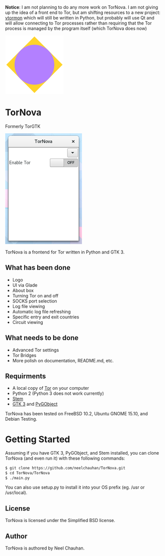 **Notice**: I am not planning to do any more work on TorNova. I am not giving
up the idea of a front end to Tor, but am shifting resources to a new project:
[vtormon](https://github.com/neelchauhan/vtormon) which will still be written
in Python, but probably will use Qt and will allow connecting to Tor processes
rather than requiring that the Tor process is managed by the program itself
(which TorNova does now)

![TorNova Logo](artwork/logo.png)
# TorNova
Formerly TorGTK

![Screenshot](artwork/screenshot.png)

TorNova is a frontend for Tor written in Python and GTK 3. 

## What has been done
 * Logo
 * UI via Glade
 * About box
 * Turning Tor on and off
 * SOCKS port selection
 * Log file viewing
 * Automatic log file refreshing
 * Specific entry and exit countries
 * Circuit viewing

## What needs to be done
 * Advanced Tor settings
 * Tor Bridges
 * More polish on documentation, README.md, etc.

## Requirments
 * A local copy of [Tor](http://www.torproject.org/) on your computer
 * Python 2 (Python 3 does not work currently)
 * [Stem](https://stem.torproject.org/)
 * [GTK 3](http://www.gtk.org/) and [PyGObject](https://wiki.gnome.org/action/show/Projects/PyGObject?action=show&redirect=PyGObject)

TorNova has been tested on FreeBSD 10.2, Ubuntu GNOME 15.10, and Debian
Testing.

# Getting Started

Assuming if you have GTK 3, PyGObject, and Stem installed, you can clone 
TorNova (and even run it) with these following commands:

	$ git clone https://github.com/neelchauhan/TorNova.git
	$ cd TorNova/TorNova
	$ ./main.py

You can also use setup.py to install it into your OS prefix (eg. /usr or
/usr/local).

## License
TorNova is licensed under the Simplified BSD license.

## Author
TorNova is authored by Neel Chauhan.
